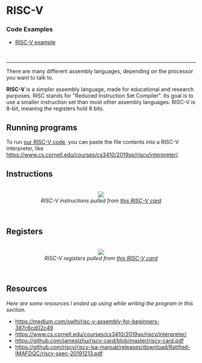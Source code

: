 # RISC-V

### Code Examples

- [RISC-V example](/code/riscv/riscv.s)

<br />

---

There are many different assembly languages, depending on the processor you want to talk to.

**RISC-V** is a simpler assembly language, made for educational and research purposes. RISC stands for "Reduced Instruction Set Compiler". Its goal is to use a smaller instruction set than most other assembly languages. RISC-V is 8-bit, meaning the registers hold 8 bits.

## Running programs

To run [our RISC-V code](/code/riscv/riscv.s), you can paste the file contents into a RISC-V interpreter, like https://www.cs.cornell.edu/courses/cs3410/2019sp/riscv/interpreter/.

## Instructions

<p align="center">
  <br />
  <img src="https://cloud-az5f0vqak-hack-club-bot.vercel.app/0screen_shot_2022-06-01_at_2.04.20_pm.png">
  <br />
  <span>
    <em>
      RISC-V instructions pulled from <a href="https://github.com/jameslzhu/riscv-card/blob/master/riscv-card.pdf">this RISC-V card</a>
    </em>
  </span>
</p>
<br />

## Registers

<p align="center">
  <br />
  <img src="https://cloud-3wcgo2ul0-hack-club-bot.vercel.app/0screen_shot_2022-06-01_at_2.03.52_pm.png">
  <br />
  <span>
    <em>
      RISC-V registers pulled from <a href="https://github.com/jameslzhu/riscv-card/blob/master/riscv-card.pdf">this RISC-V card</a>
    </em>
  </span>
</p>
<br />

## Resources
_Here are some resources I ended up using while writing the program in this section._

- https://medium.com/swlh/risc-v-assembly-for-beginners-387c6cd02c49
- https://www.cs.cornell.edu/courses/cs3410/2019sp/riscv/interpreter/
- https://github.com/jameslzhu/riscv-card/blob/master/riscv-card.pdf
- https://github.com/riscv/riscv-isa-manual/releases/download/Ratified-IMAFDQC/riscv-spec-20191213.pdf
